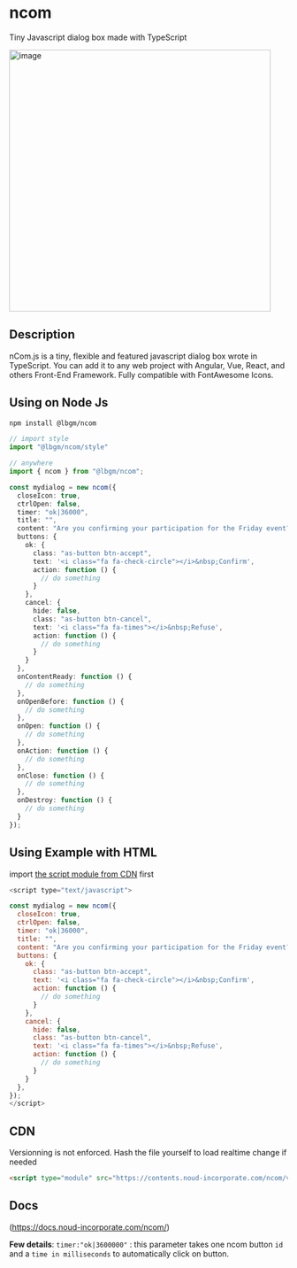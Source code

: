 # ncom
Tiny Javascript dialog box made with TypeScript

<img width="473" alt="image" src="https://user-images.githubusercontent.com/92580505/206837730-44fe4c07-0089-473f-aabd-22d7508d929b.png">

<!-- <img width="372" alt="image" src="https://user-images.githubusercontent.com/92580505/206837838-917b2d5b-ae1c-4506-9261-a51b72894e1c.png"> -->



## Description
nCom.js is a tiny, flexible and featured javascript dialog box wrote in TypeScript.
You can add it to any web project with Angular, Vue, React, and others Front-End Framework.
Fully compatible with FontAwesome Icons.

## Using on Node Js
```sh
npm install @lbgm/ncom
```

```ts
// import style
import "@lbgm/ncom/style"

// anywhere
import { ncom } from "@lbgm/ncom";

const mydialog = new ncom({
  closeIcon: true,
  ctrlOpen: false,
  timer: "ok|36000",
  title: "",
  content: "Are you confirming your participation for the Friday event?",
  buttons: {
    ok: {
      class: "as-button btn-accept",
      text: '<i class="fa fa-check-circle"></i>&nbsp;Confirm',
      action: function () {
        // do something
      }
    },
    cancel: {
      hide: false,
      class: "as-button btn-cancel",
      text: '<i class="fa fa-times"></i>&nbsp;Refuse',
      action: function () {
        // do something
      }
    }
  },
  onContentReady: function () {
    // do something
  },
  onOpenBefore: function () {
    // do something
  },
  onOpen: function () {
    // do something
  },
  onAction: function () {
    // do something
  },
  onClose: function () {
    // do something
  },
  onDestroy: function () {
    // do something
  }
});
```


## Using Example with HTML

import [the script module from CDN](#cdn) first

```js
<script type="text/javascript">

const mydialog = new ncom({
  closeIcon: true,
  ctrlOpen: false,
  timer: "ok|36000",
  title: "",
  content: "Are you confirming your participation for the Friday event?",
  buttons: {
    ok: {
      class: "as-button btn-accept",
      text: '<i class="fa fa-check-circle"></i>&nbsp;Confirm',
      action: function () {
        // do something
      }
    },
    cancel: {
      hide: false,
      class: "as-button btn-cancel",
      text: '<i class="fa fa-times"></i>&nbsp;Refuse',
      action: function () {
        // do something
      }
    }
  },
});
</script>
```

## CDN

Versionning is not enforced. Hash the file yourself to load realtime change if needed

```html
<script type="module" src="https://contents.noud-incorporate.com/ncom/v9/c.js?your_hash"></script>
```

## Docs

(https://docs.noud-incorporate.com/ncom/)

**Few details**:
`timer:"ok|3600000"` : this parameter takes one ncom button `id` and a `time in milliseconds` to automatically click on button.
